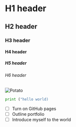# H1 header
## H2 header
### H3 header
#### H4 header
##### H5 header
###### H6 header

![Potato](https://images7.alphacoders.com/376/thumb-1920-376174.jpg)


``` python
print ("hello world)
```

- [ ] Turn on GitHub pages
- [ ] Outline portfolio
- [ ] Introduce myself to the world
